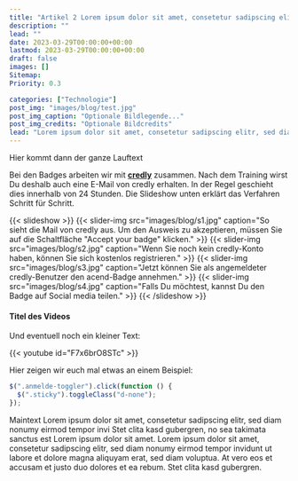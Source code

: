 ```yaml
---
title: "Artikel 2 Lorem ipsum dolor sit amet, consetetur sadipscing elitr, sed diam nonumy ein. (max. 75 Zeichen)"
description: ""
lead: ""
date: 2023-03-29T00:00:00+00:00
lastmod: 2023-03-29T00:00:00+00:00
draft: false
images: []
Sitemap:
Priority: 0.3

categories: ["Technologie"]
post_img: "images/blog/test.jpg"
post_img_caption: "Optionale Bildlegende..."
post_img_credits: "Optionale Bildcredits"
lead: "Lorem ipsum dolor sit amet, consetetur sadipscing elitr, sed diam nonumy eirmod"
---
```


Hier kommt dann der ganze Lauftext

Bei den Badges arbeiten wir mit **[credly](https://info.credly.com/)** zusammen. Nach dem Training wirst Du deshalb auch eine E-Mail von credly erhalten. In der Regel geschieht dies innerhalb von 24 Stunden.
Die Slideshow unten erklärt das Verfahren Schritt für Schritt.

{{< slideshow >}}
{{< slider-img src="images/blog/s1.jpg" caption="So sieht die Mail von credly aus. Um den Ausweis zu akzeptieren, müssen Sie auf die Schaltfläche \"Accept your badge\" klicken." >}}
{{< slider-img src="images/blog/s2.jpg" caption="Wenn Sie noch kein credly-Konto haben, können Sie sich kostenlos registrieren." >}}
{{< slider-img src="images/blog/s3.jpg" caption="Jetzt können Sie als angemeldeter credly-Benutzer den acend-Badge annehmen." >}}
{{< slider-img src="images/blog/s4.jpg" caption="Falls Du möchtest, kannst Du den Badge auf Social media teilen." >}}
{{< /slideshow >}}

#### Titel des Videos

Und eventuell noch ein kleiner Text:

{{< youtube id="F7x6brO8STc" >}}

Hier zeigen wir euch mal etwas an einem Beispiel:

```javascript
$(".anmelde-toggler").click(function () {
  $(".sticky").toggleClass("d-none");
});
```

Maintext Lorem ipsum dolor sit amet, consetetur sadipscing elitr, sed diam nonumy eirmod tempor invi Stet clita kasd gubergren, no sea takimata sanctus est Lorem ipsum dolor sit amet. Lorem ipsum dolor sit amet, consetetur sadipscing elitr, sed diam nonumy eirmod tempor invidunt ut labore et dolore magna aliquyam erat, sed diam voluptua. At vero eos et accusam et justo duo dolores et ea rebum. Stet clita kasd gubergren.
